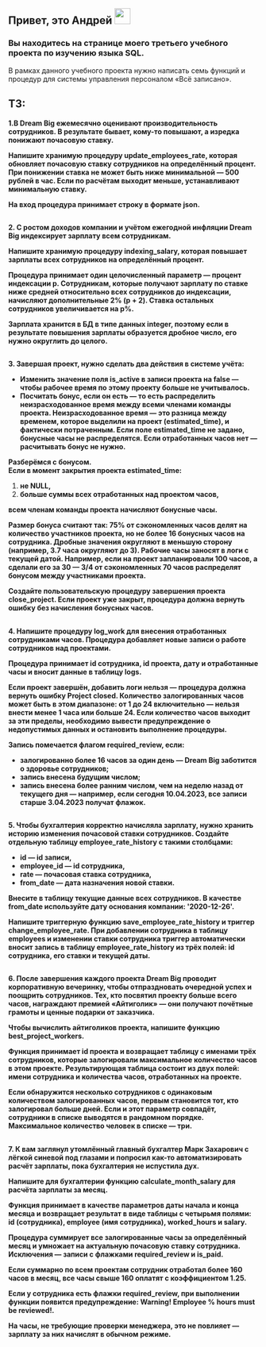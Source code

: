<h2>Привет, это Андрей <img src="https://github.com/blackcater/blackcater/raw/main/images/Hi.gif" height="32"/></h2>
</h2> 

<h3>Вы находитесь на странице моего третьего учебного проекта по изучению языка SQL.</h3> 

В рамках данного учебного проекта нужно написать семь функций и процедур для системы управления персоналом «Всё записано».

## ТЗ:

**1.В Dream Big ежемесячно оценивают производительность сотрудников. В результате бывает, кому-то повышают, а изредка понижают почасовую ставку.**

**Напишите хранимую процедуру update_employees_rate, которая обновляет почасовую ставку сотрудников на определённый процент. При понижении ставка не может быть ниже минимальной — 500 рублей в час. Если по расчётам выходит меньше, устанавливают минимальную ставку.**

**На вход процедура принимает строку в формате json.**

##

**2. С ростом доходов компании и учётом ежегодной инфляции Dream Big индексирует зарплату всем сотрудникам.**

**Напишите хранимую процедуру indexing_salary, которая повышает зарплаты всех сотрудников на определённый процент.**

**Процедура принимает один целочисленный параметр — процент индексации p. Сотрудникам, которые получают зарплату по ставке ниже средней относительно всех сотрудников до индексации, начисляют дополнительные 2% (p + 2). Ставка остальных сотрудников увеличивается на p%.**

**Зарплата хранится в БД в типе данных integer, поэтому если в результате повышения зарплаты образуется дробное число, его нужно округлить до целого.**

##

**3. Завершая проект, нужно сделать два действия в системе учёта:**
* **Изменить значение поля is_active в записи проекта на false — чтобы рабочее время по этому проекту больше не учитывалось.**
* **Посчитать бонус, если он есть — то есть распределить неизрасходованное время между всеми членами команды проекта. Неизрасходованное время — это разница между временем, которое выделили на проект (estimated_time), и фактически потраченным. Если поле estimated_time не задано, бонусные часы не распределятся. Если отработанных часов нет — расчитывать бонус не нужно.**

**Разберёмся с бонусом.**
<br>
**Если в момент закрытия проекта estimated_time:**
1. **не NULL,**
2. **больше суммы всех отработанных над проектом часов,**

**всем членам команды проекта начисляют бонусные часы.**

**Размер бонуса считают так: 75% от сэкономленных часов делят на количество участников проекта, но не более 16 бонусных часов на сотрудника. Дробные значения округляют в меньшую сторону (например, 3.7 часа округляют до 3). Рабочие часы заносят в логи с текущей датой. 
Например, если на проект запланировали 100 часов, а сделали его за 30 — 3/4 от сэкономленных 70 часов распределят бонусом между участниками проекта.**

**Создайте пользовательскую процедуру завершения проекта close_project. Если проект уже закрыт, процедура должна вернуть ошибку без начисления бонусных часов.**

##

**4. Напишите процедуру log_work для внесения отработанных сотрудниками часов. Процедура добавляет новые записи о работе сотрудников над проектами.**


**Процедура принимает id сотрудника, id проекта, дату и отработанные часы и вносит данные в таблицу logs.**


**Если проект завершён, добавить логи нельзя — процедура должна вернуть ошибку Project closed. 
Количество залогированных часов может быть в этом диапазоне: от 1 до 24 включительно — нельзя внести менее 1 часа или больше 24. 
Если количество часов выходит за эти пределы, необходимо вывести предупреждение о недопустимых данных и остановить выполнение процедуры.**

**Запись помечается флагом required_review, если:**
* **залогированно более 16 часов за один день — Dream Big заботится о здоровье сотрудников;**
* **запись внесена будущим числом;**
* **запись внесена более ранним числом, чем на неделю назад от текущего дня — например, если сегодня 10.04.2023, все записи старше 3.04.2023 получат флажок.**

##

**5. Чтобы бухгалтерия корректно начисляла зарплату, нужно хранить историю изменения почасовой ставки сотрудников. Создайте отдельную таблицу employee_rate_history с такими столбцами:**
* **id — id записи,**
* **employee_id — id сотрудника,**
* **rate — почасовая ставка сотрудника,**
* **from_date — дата назначения новой ставки.**

**Внесите в таблицу текущие данные всех сотрудников. В качестве from_date используйте дату основания компании: '2020-12-26'.**

**Напишите триггерную функцию save_employee_rate_history и триггер change_employee_rate. 
При добавлении сотрудника в таблицу employees и изменении ставки сотрудника триггер автоматически
вносит запись в таблицу employee_rate_history из трёх полей: id сотрудника, его ставки и текущей даты.**

##

**6. После завершения каждого проекта Dream Big проводит корпоративную вечеринку, чтобы отпраздновать очередной успех и поощрить сотрудников. 
Тех, кто посвятил проекту больше всего часов, награждают премией 
«Айтиголик» — они получают почётные грамоты и ценные подарки от заказчика.**

**Чтобы вычислить айтиголиков проекта, напишите функцию best_project_workers.**

**Функция принимает id проекта и возвращает таблицу с именами трёх сотрудников, 
которые залогировали максимальное количество часов в этом проекте. 
Результирующая таблица состоит из двух полей: имени сотрудника и количества часов, 
отработанных на проекте.**

**Если обнаружится несколько сотрудников с 
одинаковым количеством залогированных часов, первым становится тот, кто залогировал больше дней. 
Если и этот параметр совпадёт, сотрудники в списке выводятся в рандомном порядке. 
Максимальное количество человек в списке — три.**

##

**7. К вам заглянул утомлённый главный бухгалтер Марк Захарович с лёгкой синевой под глазами 
и попросил как-то автоматизировать расчёт зарплаты, пока бухгалтерия не испустила дух.**

**Напишите для бухгалтерии функцию calculate_month_salary для расчёта зарплаты за месяц.**

**Функция принимает в качестве параметров даты начала и конца месяца и возвращает результат в виде таблицы 
с четырьмя полями: id (сотрудника), employee (имя сотрудника), worked_hours и salary.**

**Процедура суммирует все залогированные часы за определённый месяц и умножает 
на актуальную почасовую ставку сотрудника. Исключения — записи с флажками required_review и is_paid.**

**Если суммарно по всем проектам сотрудник отработал более 160 часов в месяц, все часы свыше 160 оплатят 
с коэффициентом 1.25.**

**Если у сотрудника есть флажки required_review, при выполнении функции появится 
предупреждение: Warning! Employee % hours must be reviewed!.**

**На часы, не требующие проверки менеджера, это не повлияет — зарплату за них начислят в обычном режиме.**
